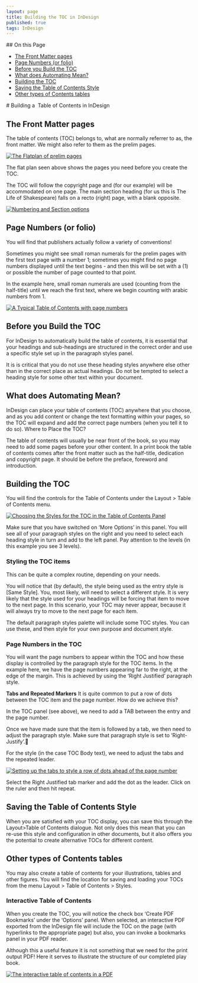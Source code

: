 ```yaml
---
layout: page
title: Building the TOC in InDesign
published: true
tags: InDesign
---
```

<!-- TOC depthFrom:2 depthTo:2 withLinks:1 updateOnSave:1 orderedList:0 -->
<section class='toc'>
## On this Page

- [The Front Matter pages](#the-front-matter-pages)
- [Page Numbers (or folio)](#page-numbers-or-folio)
- [Before you Build the TOC](#before-you-build-the-toc)
- [What does Automating Mean?](#what-does-automating-mean)
- [Building the TOC](#building-the-toc)
- [Saving the Table of Contents Style](#saving-the-table-of-contents-style)
- [Other types of Contents tables](#other-types-of-contents-tables)

</section><!-- /TOC -->
# Building a  Table of Contents in InDesign

## The Front Matter pages

The table of contents (TOC) belongs to, what are normally referrer to as, the front matter. We might also refer to them as the prelim pages.

[![The Flatplan of prelim pages](../../images/2017/01/the-flatplan-of-prelim-pages.png)](../../images/2017/01/the-flatplan-of-prelim-pages.png)

The flat plan seen above shows the pages you need before you create the TOC.

The TOC will follow the copyright page and (for our example) will be accommodated on one page. The main section heading (for us this is The Life of Shakespeare) falls on a recto (right) page, with a blank opposite.

[![Numbering and Section options](../../images/2017/01/numbering-and-section-options.jpg)](../../images/2017/01/numbering-and-section-options.jpg)

## Page Numbers (or folio)
You will find that publishers actually follow a variety of conventions!

Sometimes you might see small roman numerals for the prelim pages with the first text page with a number 1; sometimes you might find no page numbers displayed until the text begins - and then this will be set with a (1) or possible the number of page counted to that point.

In the example here, small roman numerals are used (counting from the half-title) until we reach the first text, where we begin counting with arabic numbers from 1.

[![A Typical Table of Contents with page numbers](../../images/2017/01/a-typical-toc.png)](../../images/2017/01/a-typical-toc.png)

## Before you Build the TOC

For InDesign to automatically build the table of contents, it is essential that your headings and sub-headings are structured in the correct order and use a specific style set up in the paragraph styles panel.

It is is critical that you do not use these heading styles anywhere else other than in the correct place as actual headings. Do not be tempted to select a heading style for some other text within your document.

## What does Automating Mean?

InDesign can place your table of contents (TOC) anywhere that you choose, and as you add content or change the text formatting within your pages, so the TOC will expand and add the correct page numbers (when you tell it to do so).
Where to Place the TOC?

The table of contents will usually be near front of the book, so you may need to add some pages before your other content. In a print book the table of contents comes after the front matter such as the half-title, dedication and copyright page. It should be before the preface, foreword and introduction.

## Building the TOC
You will find the controls for the Table of Contents under the Layout > Table of Contents menu.

[![Choosing the Styles for the TOC in the Table of Contents Panel](../../images/2017/01/choosing-the-styles-for-the-toc.png)](../../images/2017/01/choosing-the-styles-for-the-toc.png)

Make sure that you have switched on ‘More Options’ in this panel. You will see all of your paragraph styles on the right and you need to select each heading style in turn and add to the left panel. Pay attention to the levels (in this example you see 3 levels).

### Styling the TOC items
This can be quite a complex routine, depending on your needs.

You will notice that (by default), the style being used as the entry style is [Same Style]. You, most likely, will need to select a different style. It is very likely that the style used for your headings will be forcing that item to move to the next page. In this scenario, your TOC may never appear, because it will always try to move to the next page for each item.

The default paragraph styles palette will include some TOC styles. You can use these, and then style for your own purpose and document style.

### Page Numbers in the TOC
You will want the page numbers to appear within the TOC and how these display is controlled by the paragraph style for the TOC items.
In the example here, we have the page numbers appearing far to the right, at the edge of the margin. This is achieved by using the ‘Right Justified’ paragraph style.

**Tabs and Repeated Markers**
It is quite common to put a row of dots between the TOC item and the page number. How do we achieve this?

In the TOC panel (see above), we need to add a TAB between the entry and the page number.

Once we have made sure that the item is followed by a tab, we then need to adjust the paragraph style. Make sure that paragraph style is set to ‘Right-Justify’.

For the style (in the case TOC Body text), we need to adjust the tabs and the repeated leader.

[![Setting up the tabs to style a row of dots ahead of the page number](../../images/2017/01/setting-up-the-tabs.png)](../../images/2017/01/setting-up-the-tabs.png)

Select the Right Justified tab marker and add the dot as the leader. Click on the ruler and then hit repeat.

## Saving the Table of Contents Style
When you are satisfied with your TOC display, you can save this through the Layout>Table of Contents dialogue. Not only does this mean that you can re-use this style and configuration in other documents, but it also offers you the potential to create alternative TOCs for different content.

## Other types of Contents tables
You may also create a table of contents for your illustrations, tables and other figures. You will find the location for saving and loading your TOCs from the menu Layout > Table of Contents > Styles.

### Interactive Table of Contents

When you create the TOC, you will notice the check box ‘Create PDF Bookmarks’ under the ‘Options’ panel. When selected, an interactive PDF exported from the InDesign file will include the TOC on the page (with hyperlinks to the appropriate page) but also, you can invoke a bookmarks panel in your PDF reader.

Although this a useful feature it is not something that we need for the print output PDF! Here it serves to illustrate the structure of our completed play book.

[![The interactive table of contents in a PDF](../../images/2017/01/toc-in-the-pdf.png)](../../images/2017/01/toc-in-the-pdf.png)
